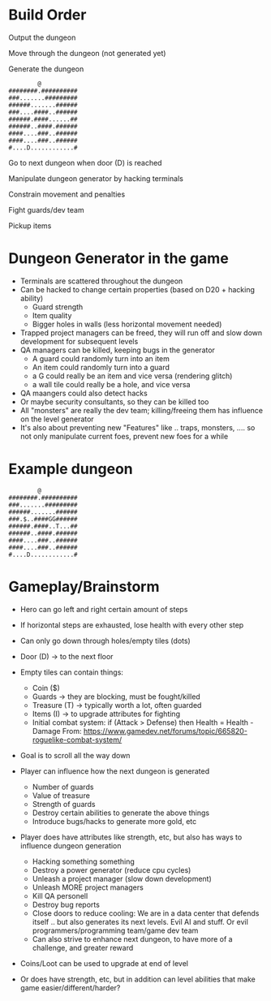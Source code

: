 # Build Order 

Output the dungeon

Move through the dungeon (not generated yet)

Generate the dungeon
```
        @
########.##########
###.......#########
######.......######
###....####..######
######.####......##
######..####.######
####....###..######
####....###..######
#....D............#
```


Go to next dungeon when door (D) is reached

Manipulate dungeon generator by hacking terminals

Constrain movement and penalties

Fight guards/dev team

Pickup items





# Dungeon Generator in the game

- Terminals are scattered throughout the dungeon
- Can be hacked to change certain properties (based on D20 + hacking ability)
    - Guard strength
    - Item quality
    - Bigger holes in walls (less horizontal movement needed)
- Trapped project managers can be freed, they will run off and slow down development for subsequent levels
- QA managers can be killed, keeping bugs in the generator
    - A guard could randomly turn into an item
    - An item could randomly turn into a guard
    - a G could really be an item and vice versa (rendering glitch)
    - a wall tile could really be a hole, and vice versa
- QA maangers could also detect hacks
- Or maybe security consultants, so they can be killed too
- All "monsters" are really the dev team; killing/freeing them has influence on the level generator
- It's also about preventing new "Features" like .. traps, monsters, .... so not only manipulate current foes, prevent new foes for a while



# Example dungeon
```
        @
########.##########
###.......#########
######.......######
###.$..####GG######
######.####..T...##
######..####.######
####....###..######
####....###..######
#....D............#
```

# Gameplay/Brainstorm

- Hero can go left and right certain amount of steps
- If horizontal steps are exhausted, lose health with every other step
- Can only go down through holes/empty tiles (dots)
- Door (D) -> to the next floor
- Empty tiles can contain things: 
    - Coin ($)
    - Guards -> they are blocking, must be fought/killed
    - Treasure (T) -> typically worth a lot, often guarded
    - Items (I) -> to upgrade attributes for fighting
    - Initial combat system:
        if (Attack > Defense) then Health = Health - Damage
        From: https://www.gamedev.net/forums/topic/665820-roguelike-combat-system/

- Goal is to scroll all the way down    

- Player can influence how the next dungeon is generated
    - Number of guards
    - Value of treasure
    - Strength of guards
    - Destroy certain abilities to generate the above things
    - Introduce bugs/hacks to generate more gold, etc

- Player does have attributes like strength, etc, but also has ways to influence dungeon generation
    - Hacking something something
    - Destroy a power generator (reduce cpu cycles)
    - Unleash a project manager (slow down development)
    - Unleash MORE project managers
    - Kill QA personell
    - Destroy bug reports
    - Close doors to reduce cooling:  We are in a data center that defends itself .. but also generates its next levels. Evil AI and stuff. Or evil programmers/programming team/game dev team
    - Can also strive to enhance next dungeon, to have more of a challenge, and greater reward

- Coins/Loot can be used to upgrade at end of level 

- Or does have strength, etc, but in addition can level abilities that make game easier/different/harder?



